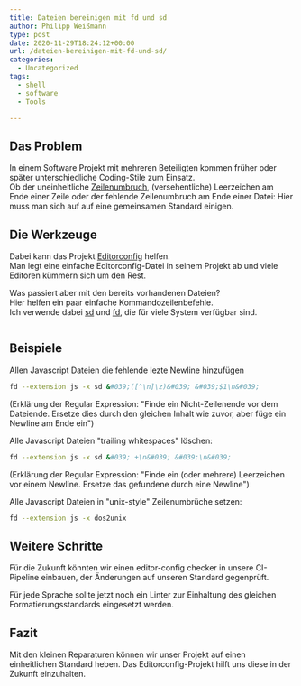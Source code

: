 ```yaml
---
title: Dateien bereinigen mit fd und sd
author: Philipp Weißmann
type: post
date: 2020-11-29T18:24:12+00:00
url: /dateien-bereinigen-mit-fd-und-sd/
categories:
  - Uncategorized
tags:
  - shell
  - software
  - Tools

---
```

## Das Problem

In einem Software Projekt mit mehreren Beteiligten kommen früher oder später unterschiedliche Coding-Stile zum Einsatz.  
Ob der uneinheitliche [Zeilenumbruch][1], (versehentliche) Leerzeichen am Ende einer Zeile oder der fehlende Zeilenumbruch am Ende einer Datei: Hier muss man sich auf auf eine gemeinsamen Standard einigen.

## Die Werkzeuge

Dabei kann das Projekt [Editorconfig][2] helfen.  
Man legt eine einfache Editorconfig-Datei in seinem Projekt ab und viele Editoren kümmern sich um den Rest.

Was passiert aber mit den bereits vorhandenen Dateien?  
Hier helfen ein paar einfache Kommandozeilenbefehle.  
Ich verwende dabei [sd][3] und [fd][4], die für viele System verfügbar sind.

<img decoding="async" src="https://philipp-weissmann.de/wp-content/uploads/2020/11/otvu7zmteic.jpg" alt="" /> 

## Beispiele

Allen Javascript Dateien die fehlende lezte Newline hinzufügen

```bash
fd --extension js -x sd &#039;([^\n]\z)&#039; &#039;$1\n&#039;
```

(Erklärung der Regular Expression: "Finde ein Nicht-Zeilenende vor dem Dateiende. Ersetze dies durch den gleichen Inhalt wie zuvor, aber füge ein Newline am Ende ein")

Alle Javascript Dateien "trailing whitespaces" löschen:

```bash
fd --extension js -x sd &#039; +\n&#039; &#039;\n&#039;
```

(Erklärung der Regular Expression: "Finde ein (oder mehrere) Leerzeichen vor einem Newline. Ersetze das gefundene durch eine Newline")

Alle Javascript Dateien in "unix-style" Zeilenumbrüche setzen:

```bash
fd --extension js -x dos2unix
```

## Weitere Schritte

Für die Zukunft könnten wir einen editor-config checker in unsere CI-Pipeline einbauen, der Änderungen auf unseren Standard gegenprüft.

Für jede Sprache sollte jetzt noch ein Linter zur Einhaltung des gleichen Formatierungsstandards eingesetzt werden.

## Fazit

Mit den kleinen Reparaturen können wir unser Projekt auf einen einheitlichen Standard heben. Das Editorconfig-Projekt hilft uns diese in der Zukunft einzuhalten.

 [1]: https://de.wikipedia.org/wiki/Zeilenumbruch#Codierung_des_Zeilenumbruchs
 [2]: https://editorconfig.org/
 [3]: https://github.com/chmln/sd
 [4]: https://github.com/sharkdp/fd